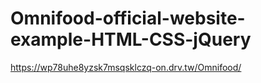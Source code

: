 # Omnifood-official-website-example-HTML-CSS-jQuery

https://wp78uhe8yzsk7msqsklczq-on.drv.tw/Omnifood/
